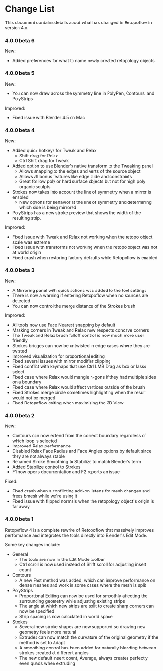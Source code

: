 # Change List

This document contains details about what has changed in Retopoflow in version 4.x.

### 4.0.0 beta 6

New:
- Added preferences for what to name newly created retopology objects

### 4.0.0 beta 5

New:
- You can now draw across the symmetry line in PolyPen, Contours, and PolyStrips

Improved:
- Fixed issue with Blender 4.5 on Mac

### 4.0.0 beta 4

New:
- Added quick hotkeys for Tweak and Relax
    - Shift drag for Relax
    - Ctrl Shift drag for Tweak
- Added option to use Blender's native transform to the Tweaking panel
    - Allows snapping to the edges and verts of the source object
    - Allows all bonus features like edge slide and constraints
    - Great for low poly or hard surface objects but not for high poly organic sculpts
- Strokes now takes into account the line of symmetry when a mirror is enabled
    - New options for behavior at the line of symmetry and determining which side is being mirrored
- PolyStrips has a new stroke preview that shows the width of the resulting strip.

Improved:
- Fixed issue with Tweak and Relax not working when the retopo object scale was extreme
- Fixed issue with transforms not working when the retopo object was not at world origin
- Fixed crash when restoring factory defaults while Retopoflow is enabled


### 4.0.0 beta 3

New:
- A Mirroring panel with quick actions was added to the tool settings
- There is now a warning if entering Retopoflow when no sources are detected
- You can now control the merge distance of the Strokes brush

Improved:
- All tools now use Face Nearest snapping by default
- Masking corners in Tweak and Relax now respects concave corners
- The Tweak and Relax brush falloff control is now much more user friendly
- Strokes bridges can now be untwisted in edge cases where they are twisted
- Improved visualization for proportional editing
- Fixed several issues with mirror modifier clipping
- Fixed conflict with keymaps that use Ctrl LMB Drag as box or lasso select
- Fixed case where Relax would mangle n-gons if they had multiple sides on a boundary
- Fixed case where Relax would affect vertices outside of the brush
- Fixed Strokes merge circle sometimes highlighting when the result would not be merged
- Fixed Retopoflow exiting when maximizing the 3D View

### 4.0.0 beta 2

New:
- Contours can now extend from the correct boundary regardless of which loop is selected
- Improved Relax performance
- Disabled Relax Face Radius and Face Angles options by default since they are not always stable
- Renamed Stroke Smoothing to Stabilize to match Blender's term
- Added Stabilize control to Strokes
- F1 now opens documentation and F2 reports an issue

Fixed:
- Fixed crash when a conflicting add-on listens for mesh changes and frees bmesh while we're using it
- Fixed issue with flipped normals when the retopology object's origin is far away

### 4.0.0 beta 1

Retopoflow 4 is a complete rewrite of Retopoflow that massively improves performance and integrates the tools directly into Blender's Edit Mode.

Some key changes include:
- General
    - The tools are now in the Edit Mode toolbar
    - Ctrl scroll is now used instead of Shift scroll for adjusting insert count
- Contours
    - A new Fast method was added, which can improve performance on dense meshes and work in some cases where the mesh is split
- PolyStrips
    - Proportional Editing can now be used for smoothly affecting the surrounding geometry while adjusting existing strips
    - The angle at which new strips are split to create sharp corners can now be specified
    - Strip spacing is now calculated in world space
- Strokes
    - Several new stroke shapes are now supported so drawing new geometry feels more natural
    - Extrudes can now match the curvature of the original geometry if the method is set to Adapt
    - A smoothing control has been added for naturally blending between strokes created at different angles
    - The new default insert count, Average, always creates perfectly even quads when extruding
